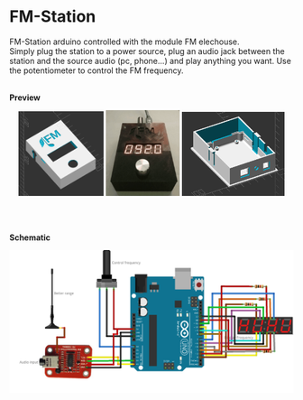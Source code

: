 # FM-Station
FM-Station arduino controlled with the module FM elechouse.<br>
Simply plug the station to a power source, plug an audio jack between the station and the source audio (pc, phone...) and play anything you want. Use the potentiometer to control the FM frequency.
<br><br>

**Preview**
<br>

<p align="center">
  <img width="30%" src="/docs/preview_top_box.png"/> <img width="26%" src="/docs/preview_fm_station.gif"/> <img width="36%" src="/docs/preview_bottom_box.png"/>
</p>
<br><br>
 
**Schematic**
<p align="center">
  <img src="/docs/schematic.png"/>
</p>
<br><br>
